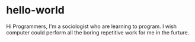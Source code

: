 # hello-world
Hi Programmers,
I'm a sociologist who are learning to program. I wish computer could perform all the boring repetitive work for me in the furture.
